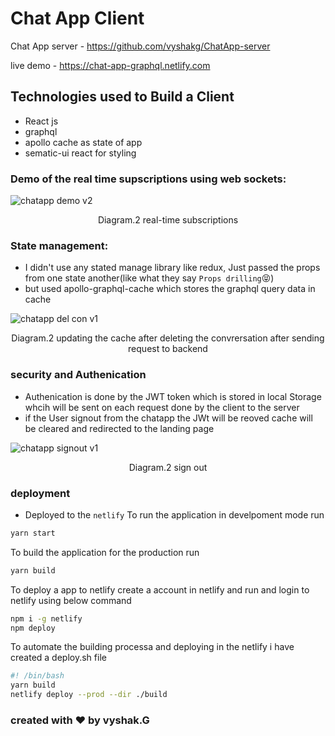 # Chat App Client

Chat App server  - https://github.com/vyshakg/ChatApp-server

live demo - https://chat-app-graphql.netlify.com

## Technologies used to Build a Client
- React js
- graphql
- apollo cache as state of app
- sematic-ui react for styling

### Demo of the real time supscriptions using web sockets:

![chatapp demo v2](https://user-images.githubusercontent.com/17231224/51193726-8babb280-190f-11e9-9cde-dfe4961410ab.gif)
<p align="center">Diagram.2 real-time subscriptions </p>

### State management:
- I didn't use any stated manage library like redux, Just passed the props from one state another(like what they say `Props drilling`:stuck_out_tongue_closed_eyes:)
- but used apollo-graphql-cache which stores the graphql query data in cache

![chatapp del con v1](https://user-images.githubusercontent.com/17231224/51193990-25735f80-1910-11e9-9867-c822359b511a.gif)

<p align="center">Diagram.2 updating the cache after deleting the convrersation after sending request to backend </p>

### security and Authenication 
- Authenication is done by the JWT token which is stored in local Storage whcih will be sent on each request done by the client to the server
- if the User signout from the chatapp the JWt will be reoved cache will be cleared and redirected to the landing page

![chatapp signout v1](https://user-images.githubusercontent.com/17231224/51194478-2789ee00-1911-11e9-92ed-f2f9c9599751.gif)
<p align="center">Diagram.2 sign out </p>

### deployment 
- Deployed to the `netlify` 
To run the application in develpoment mode run
```sh
yarn start
```
To build the application for the production run
```sh
yarn build
```
 To deploy a app to netlify create a account in netlify and run and login to netlify using below command
 ```sh
 npm i -g netlify
 npm deploy
 ```
 To automate the building processa and deploying in the netlify i have created a deploy.sh file
 ```sh
 #! /bin/bash
yarn build
netlify deploy --prod --dir ./build
```

### created with :heart: by vyshak.G
